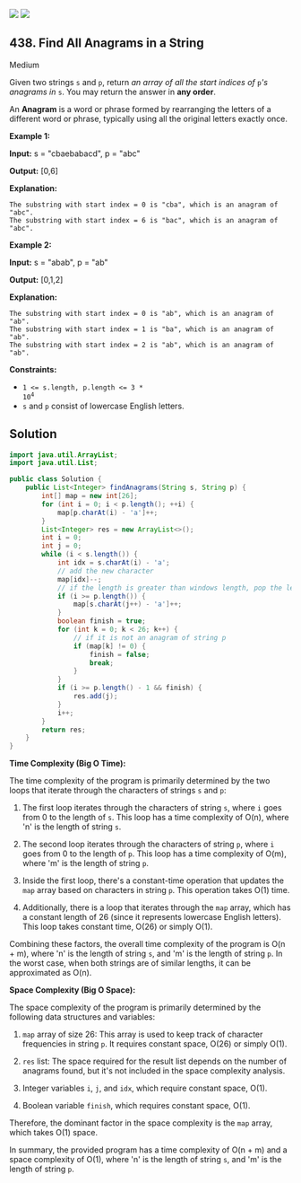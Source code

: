 [![](https://img.shields.io/github/stars/javadev/LeetCode-in-All?label=Stars&style=flat-square)](https://github.com/javadev/LeetCode-in-All)
[![](https://img.shields.io/github/forks/javadev/LeetCode-in-All?label=Fork%20me%20on%20GitHub%20&style=flat-square)](https://github.com/javadev/LeetCode-in-All/fork)

## 438\. Find All Anagrams in a String

Medium

Given two strings `s` and `p`, return _an array of all the start indices of_ `p`_'s anagrams in_ `s`. You may return the answer in **any order**.

An **Anagram** is a word or phrase formed by rearranging the letters of a different word or phrase, typically using all the original letters exactly once.

**Example 1:**

**Input:** s = "cbaebabacd", p = "abc"

**Output:** [0,6]

**Explanation:**

    The substring with start index = 0 is "cba", which is an anagram of "abc".
    The substring with start index = 6 is "bac", which is an anagram of "abc". 

**Example 2:**

**Input:** s = "abab", p = "ab"

**Output:** [0,1,2]

**Explanation:**

    The substring with start index = 0 is "ab", which is an anagram of "ab".
    The substring with start index = 1 is "ba", which is an anagram of "ab".
    The substring with start index = 2 is "ab", which is an anagram of "ab". 

**Constraints:**

*   <code>1 <= s.length, p.length <= 3 * 10<sup>4</sup></code>
*   `s` and `p` consist of lowercase English letters.

## Solution

```java
import java.util.ArrayList;
import java.util.List;

public class Solution {
    public List<Integer> findAnagrams(String s, String p) {
        int[] map = new int[26];
        for (int i = 0; i < p.length(); ++i) {
            map[p.charAt(i) - 'a']++;
        }
        List<Integer> res = new ArrayList<>();
        int i = 0;
        int j = 0;
        while (i < s.length()) {
            int idx = s.charAt(i) - 'a';
            // add the new character
            map[idx]--;
            // if the length is greater than windows length, pop the left charcater in the window
            if (i >= p.length()) {
                map[s.charAt(j++) - 'a']++;
            }
            boolean finish = true;
            for (int k = 0; k < 26; k++) {
                // if it is not an anagram of string p
                if (map[k] != 0) {
                    finish = false;
                    break;
                }
            }
            if (i >= p.length() - 1 && finish) {
                res.add(j);
            }
            i++;
        }
        return res;
    }
}
```

**Time Complexity (Big O Time):**

The time complexity of the program is primarily determined by the two loops that iterate through the characters of strings `s` and `p`:

1. The first loop iterates through the characters of string `s`, where `i` goes from 0 to the length of `s`. This loop has a time complexity of O(n), where 'n' is the length of string `s`.

2. The second loop iterates through the characters of string `p`, where `i` goes from 0 to the length of `p`. This loop has a time complexity of O(m), where 'm' is the length of string `p`.

3. Inside the first loop, there's a constant-time operation that updates the `map` array based on characters in string `p`. This operation takes O(1) time.

4. Additionally, there is a loop that iterates through the `map` array, which has a constant length of 26 (since it represents lowercase English letters). This loop takes constant time, O(26) or simply O(1).

Combining these factors, the overall time complexity of the program is O(n + m), where 'n' is the length of string `s`, and 'm' is the length of string `p`. In the worst case, when both strings are of similar lengths, it can be approximated as O(n).

**Space Complexity (Big O Space):**

The space complexity of the program is primarily determined by the following data structures and variables:

1. `map` array of size 26: This array is used to keep track of character frequencies in string `p`. It requires constant space, O(26) or simply O(1).

2. `res` list: The space required for the result list depends on the number of anagrams found, but it's not included in the space complexity analysis.

3. Integer variables `i`, `j`, and `idx`, which require constant space, O(1).

4. Boolean variable `finish`, which requires constant space, O(1).

Therefore, the dominant factor in the space complexity is the `map` array, which takes O(1) space.

In summary, the provided program has a time complexity of O(n + m) and a space complexity of O(1), where 'n' is the length of string `s`, and 'm' is the length of string `p`.
